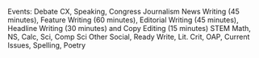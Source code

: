 Events: 
  Debate
    CX, Speaking, Congress
  Journalism
    News Writing (45 minutes), Feature Writing (60 minutes), Editorial Writing (45 minutes), Headline Writing (30 minutes) and Copy Editing (15 minutes)
  STEM
    Math, NS, Calc, Sci, Comp Sci
  Other
    Social, Ready Write, Lit. Crit, OAP, Current Issues, Spelling, Poetry